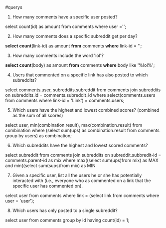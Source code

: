 #querys
1. How many comments have a specific user posted? <!--Wie sieht man welcher user den Kommentar geschrieben hat?-->

select count(id) as amount from comments where user ='';

2. How many comments does a specific subreddit get per day? <!--pro Tag??!-->


**select count**(link-id) as amount **from** comments **where** link-id = ''; 


3. How many comments include the word 'lol'?


**select count**(body) as amount **from** comments **where** body like '%lol%';


4. Users that commented on a specific link has also posted to which subreddits?

select comments.user, subreddits.subreddit from comments join subreddits on subreddits.id = comments.subreddit_id where select(comments.users from comments where link-id = 'Link') = comments.users;  

5. Which users have the highest and lowest combined scores? (combined as the sum of all
scores)


select user, min(combination.result), max(combination.result) from combination where (select sum(ups) as combination.result from comments group by users) as combination;

6. Which subreddits have the highest and lowest scored comments?


select subreddit from comments join subreddits on subreddit.subbredit-id = comments.parent-id as mix where max((select sum(ups)from mix) as MAX and min((select sum(sups)from mix) as MIN 

<!--select sum(score) as sumScore from comments

**select max**(score) as max **from** comments; 


**select min**(score) as min **from** comments;-->


7. Given a specific user, list all the users he or she has potentially interacted with (i.e., everyone
who as commented on a link that the specific user has commented on).

select user from comments where link = (select link from comments where user = 'user');

8. Which users has only posted to a single subreddit?

select user from comments group by id having count(id) = 1;
